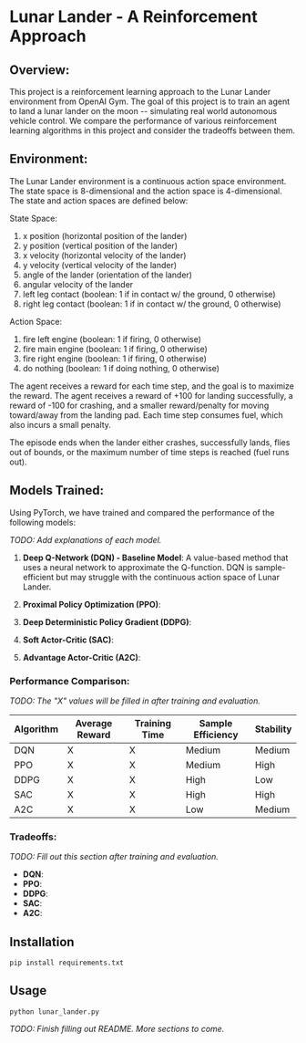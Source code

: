 # Lunar Lander - A Reinforcement Approach

## Overview:

This project is a reinforcement learning approach to the Lunar Lander environment from OpenAI Gym. The goal of this project is to train an agent to land a lunar lander on the moon -- simulating real world autonomous vehicle control. We compare the performance of various reinforcement learning algorithms in this project and
consider the tradeoffs between them.

## Environment:

The Lunar Lander environment is a continuous action space environment. The state space is 8-dimensional and the action space is 4-dimensional. The state and action spaces are defined below:

State Space:
1. x position (horizontal position of the lander)
2. y position (vertical position of the lander)
3. x velocity (horizontal velocity of the lander)
4. y velocity (vertical velocity of the lander)
5. angle of the lander (orientation of the lander)
6. angular velocity of the lander
7. left leg contact (boolean: 1 if in contact w/ the ground, 0 otherwise)
8. right leg contact (boolean: 1 if in contact w/ the ground, 0 otherwise)

Action Space:
1. fire left engine (boolean: 1 if firing, 0 otherwise)
2. fire main engine (boolean: 1 if firing, 0 otherwise)
3. fire right engine (boolean: 1 if firing, 0 otherwise)
4. do nothing (boolean: 1 if doing nothing, 0 otherwise)

The agent receives a reward for each time step, and the goal is to maximize the reward. The agent receives a reward of +100 for landing successfully, a reward of -100 for crashing, and a smaller reward/penalty for moving toward/away from the landing pad. Each time step consumes fuel, which also incurs a small penalty. 

The episode ends when the lander either crashes, successfully lands, flies out of bounds, or the maximum number of time steps is reached (fuel runs out).

## Models Trained:

Using PyTorch, we have trained and compared the performance of the following models:

*TODO: Add explanations of each model.*

1. **Deep Q-Network (DQN) - Baseline Model**: A value-based method that uses a neural network to approximate the Q-function. DQN is sample-efficient but may struggle with the continuous action space of Lunar Lander.

2. **Proximal Policy Optimization (PPO)**:

3. **Deep Deterministic Policy Gradient (DDPG)**: 

4. **Soft Actor-Critic (SAC)**: 

5. **Advantage Actor-Critic (A2C)**: 

### Performance Comparison:

*TODO: The "X" values will be filled in after training and evaluation.*

| Algorithm | Average Reward | Training Time | Sample Efficiency | Stability |
|-----------|----------------|---------------|-------------------|-----------|
| DQN       | X              | X             | Medium            | Medium    |
| PPO       | X              | X             | Medium            | High      |
| DDPG      | X              | X             | High              | Low       |
| SAC       | X              | X             | High              | High      |
| A2C       | X              | X             | Low               | Medium    |


### Tradeoffs:

*TODO: Fill out this section after training and evaluation.*

- **DQN**: 
- **PPO**: 
- **DDPG**: 
- **SAC**: 
- **A2C**: 


## Installation

```
pip install requirements.txt
```

## Usage

```
python lunar_lander.py
```

*TODO: Finish filling out README. More sections to come.*